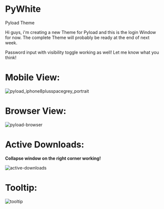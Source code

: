 # PyWhite
Pyload Theme

Hi guys, i'm creating a new Theme for Pyload and this is the login Window for now. The complete Theme will probably be ready at the end of next week.

Password input with visibility toggle working as well!
Let me know what you think!

# Mobile View:
![pyload_iphone8plusspacegrey_portrait](https://user-images.githubusercontent.com/32961904/32324420-a935758c-bfcb-11e7-8446-b4c34cb1803e.png)

# Browser View:
![pyload-browser](https://user-images.githubusercontent.com/32961904/32325741-7a0ded7a-bfd0-11e7-835e-20be598abc74.jpg)


# Active Downloads:
**Collapse window on the right corner working!**

![active-downloads](https://user-images.githubusercontent.com/32961904/32371769-62cc6bba-c092-11e7-911b-d5470b3640dd.jpg)

# Tooltip:
![tooltip](https://user-images.githubusercontent.com/32961904/32382427-793ade68-c0b5-11e7-98a1-ae3b4d11b09d.jpg)
